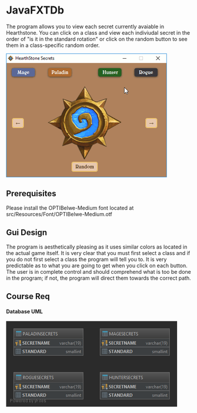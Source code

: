 # JavaFXTDb
The program allows you to view each secret currently avaiable in Hearthstone. You can click on a class and view each indiviudal secret in the order of "is it in the standard rotation" or click on the random button to see them in a class-specific random order.

![](HSProgramGif.gif)

## Prerequisites
Please install the OPTIBelwe-Medium font located at src/Resources/Font/OPTIBelwe-Medium.otf

## Gui Design
The program is aesthetically pleasing as it uses similar colors as located in the actual game itself. It is very clear that you must first select a class and if you do not first select a class the program will tell you to. It is very predictable as to what you are going to get when you click on each button. The user is in complete control and should comprehend what is too be done in the program; if not, the program will direct them towards the correct path.



## Course Req
#### Database UML
![](MyDbTest.png)

